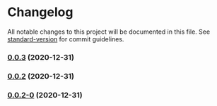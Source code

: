 # Changelog

All notable changes to this project will be documented in this file. See [standard-version](https://github.com/conventional-changelog/standard-version) for commit guidelines.

### [0.0.3](http://10.200.103.133/fangyang/tagging-master/compare/v0.0.2...v0.0.3) (2020-12-31)

### [0.0.2](http://10.200.103.133/fangyang/tagging-master/compare/v0.0.2-0...v0.0.2) (2020-12-31)

### [0.0.2-0](http://10.200.103.133/fangyang/tagging-master/compare/v0.0.1...v0.0.2-0) (2020-12-31)
